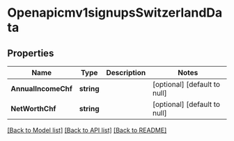 # Openapicmv1signupsSwitzerlandData

## Properties
Name | Type | Description | Notes
------------ | ------------- | ------------- | -------------
**AnnualIncomeChf** | **string** |  | [optional] [default to null]
**NetWorthChf** | **string** |  | [optional] [default to null]

[[Back to Model list]](../README.md#documentation-for-models) [[Back to API list]](../README.md#documentation-for-api-endpoints) [[Back to README]](../README.md)

